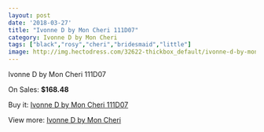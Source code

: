 ```yaml
---
layout: post
date: '2018-03-27'
title: "Ivonne D by Mon Cheri 111D07"
category: Ivonne D by Mon Cheri
tags: ["black","rosy","cheri","bridesmaid","little"]
image: http://img.hectodress.com/32622-thickbox_default/ivonne-d-by-mon-cheri-111d07.jpg
---
```

Ivonne D by Mon Cheri 111D07

On Sales: **$168.48**
<a href="https://www.hectodress.com/ivonne-d-by-mon-cheri/14914-ivonne-d-by-mon-cheri-111d07.html"><amp-img layout="responsive" width="600" height="600" src="//img.hectodress.com/32622-thickbox_default/ivonne-d-by-mon-cheri-111d07.jpg" alt="Ivonne D by Mon Cheri 111D07 0" /></a>
<a href="https://www.hectodress.com/ivonne-d-by-mon-cheri/14914-ivonne-d-by-mon-cheri-111d07.html"><amp-img layout="responsive" width="600" height="600" src="//img.hectodress.com/32623-thickbox_default/ivonne-d-by-mon-cheri-111d07.jpg" alt="Ivonne D by Mon Cheri 111D07 1" /></a>

Buy it: [Ivonne D by Mon Cheri 111D07](https://www.hectodress.com/ivonne-d-by-mon-cheri/14914-ivonne-d-by-mon-cheri-111d07.html "Ivonne D by Mon Cheri 111D07")

View more: [Ivonne D by Mon Cheri](https://www.hectodress.com/268-ivonne-d-by-mon-cheri "Ivonne D by Mon Cheri")